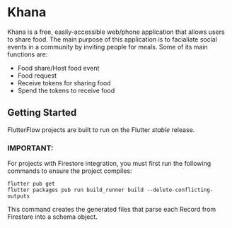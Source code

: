 # Khana

Khana is a free, easily-accessible web/phone application that allows users to share food. The main purpose of this application is to facialiate social events in a community by inviting people for  meals. Some of its main functions are:
  * Food share/Host food event
  * Food request
  * Receive tokens for sharing food
  * Spend the tokens to receive food


## Getting Started

FlutterFlow projects are built to run on the Flutter _stable_ release.

### IMPORTANT:

For projects with Firestore integration, you must first run the following commands to ensure the project compiles:

```
flutter pub get
flutter packages pub run build_runner build --delete-conflicting-outputs
```

This command creates the generated files that parse each Record from Firestore into a schema object.
